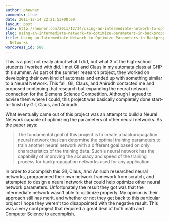 ```yaml
---
author: phewner
comments: true
date: 2011-12-14 22:21:53+00:00
layout: post
link: http://hewner.com/2011/12/14/using-an-intermediate-network-to-optimize-parameters-in-backpropagation-neural-networks/
slug: using-an-intermediate-network-to-optimize-parameters-in-backpropagation-neural-networks
title: Using an Intermediate Network to Optimize Parameters in Backpropagation Neural
  Networks
wordpress_id: 586
---
```


This is a post not really about what I did, but what 3 of the high-school students I worked with did.  I met Gil and Claus in my automata class at GHP this summer.  As part of the summer research project, they worked on developing their own kind of automata and ended up with something similar to a Neural Network.  This fall, Gil, Claus, and Anirudh contacted me and proposed continuing that research but expanding the neural network connection for the Siemens Science Competition.  Although I agreed to advise them where I could, this project was basically completely done start-to-finish by Gil, Claus, and Anirudh.

What eventually came out of this project was an attempt to build a Neural Network capable of optimizing the parameters of other neural networks.  As the paper says:



<blockquote>
The fundamental goal of this project is to create a backpropagation neural network that can determine the optimal training parameters to train another neural network with a different goal based on only characteristics of the training data.  Such a neural network has the capability of improving the accuracy and speed of the training process for backpropagation networks used for any application.    
</blockquote>



In order to accomplish this Gil, Claus, and Anirudh researched neural networks, programmed their own network framework from scratch, and attempted to design a neural network that could help optimize other neural network parameters.  Unfortunately the result they got was that the intermediate network wasn't able to optimize properly.  My opinion is their approach still has merit, and whether or not they get back to this particular project I hope they weren't too disappointed with the negative result.  This was a very cool project that required a great deal of both math and Computer Science to accomplish.
